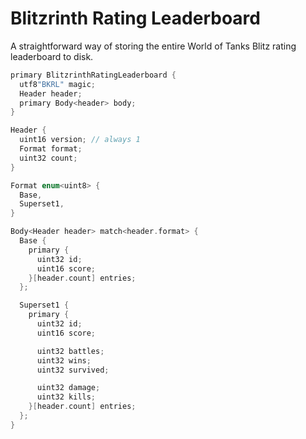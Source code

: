 # Blitzrinth Rating Leaderboard

A straightforward way of storing the entire World of Tanks Blitz rating leaderboard to disk.

```cpp
primary BlitzrinthRatingLeaderboard {
  utf8"BKRL" magic;
  Header header;
  primary Body<header> body;
}

Header {
  uint16 version; // always 1
  Format format;
  uint32 count;
}

Format enum<uint8> {
  Base,
  Superset1,
}

Body<Header header> match<header.format> {
  Base {
    primary {
      uint32 id;
      uint16 score;
    }[header.count] entries;
  };

  Superset1 {
    primary {
      uint32 id;
      uint16 score;

      uint32 battles;
      uint32 wins;
      uint32 survived;

      uint32 damage;
      uint32 kills;
    }[header.count] entries;
  };
}
```
